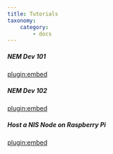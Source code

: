 ```yaml
---
title: Tutorials
taxonomy:
    category:
        - docs
---
```


##### NEM Dev 101
[plugin:embed](https://forum.nem.io/t/nem-development-101-episode-01-java-git-maven-nem-core/1656)
##### NEM Dev 102
[plugin:embed](https://forum.nem.io/t/nem-development-101-episode-02-idea-intellij-nem-core-vanity-gen/1665)
##### Host a NIS Node on Raspberry Pi
[plugin:embed](https://forum.nem.io/t/running-a-nem-node-on-a-raspberry-pi/4554)